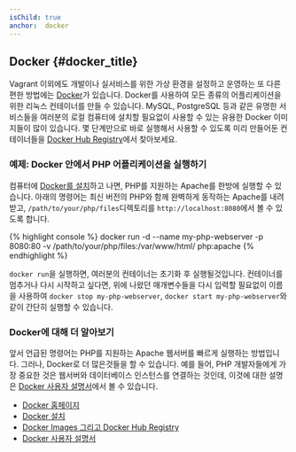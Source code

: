 ```yaml
---
isChild: true
anchor:  docker
---
```


## Docker {#docker_title}

Vagrant 이외에도 개발이나 실서비스를 위한 가상 환경을 설정하고 운영하는 또 다른 편한 방법에는 [Docker]가
있습니다. Docker를 사용하여 모든 종류의 어플리케이션을 위한 리눅스 컨테이너를 만들 수 있습니다.
MySQL, PostgreSQL 등과 같은 유명한 서비스들을 여러분의 로컬 컴퓨터에 설치할 필요없이 사용할 수 있는
유용한 Docker 이미지들이 많이 있습니다. 몇 단계만으로 바로 실행해서 사용할 수 있도록 미리 만들어둔 컨테이너들을
[Docker Hub Registry][docker-hub]에서 찾아보세요.

### 예제: Docker 안에서 PHP 어플리케이션을 실행하기

컴퓨터에 [Docker를 설치][docker-install]하고 나면, PHP를 지원하는 Apache를 한방에 실행할 수 있습니다.
아래의 명령어는 최신 버전의 PHP와 함께 완벽하게 동작하는 Apache를 내려받고,
`/path/to/your/php/files`디렉토리를 `http://localhost:8080`에서
볼 수 있도록 합니다.

{% highlight console %}
docker run -d --name my-php-webserver -p 8080:80 -v /path/to/your/php/files:/var/www/html/ php:apache
{% endhighlight %}

`docker run`을 실행하면, 여러분의 컨테이너는 초기화 후 실행될것입니다. 컨테이너를 멈추거나 다시 시작하고 싶다면,
위에 나왔던 매개변수들을 다시 입력할 필요없이 이름을 사용하여 `docker stop my-php-webserver`,
`docker start my-php-webserver`와 같이 간단히 실행할 수 있습니다.

### Docker에 대해 더 알아보기

앞서 언급된 명령어는 PHP를 지원하는 Apache 웹서버를 빠르게 실행하는 방법입니다. 그러나, Docker로 더 많은것들을 할 수
있습니다. 예를 들어, PHP 개발자들에게 가장 중요한 것은 웹서버와 데이터베이스 인스턴스를 연결하는 것인데, 이것에 대한
설명은 [Docker 사용자 설명서][docker-doc]에서 볼 수 있습니다.

* [Docker 홈페이지][Docker]
* [Docker 설치][docker-install]
* [Docker Images 그리고 Docker Hub Registry][docker-hub]
* [Docker 사용자 설명서][docker-doc]


[Docker]: http://docker.com/
[docker-hub]: https://registry.hub.docker.com/
[docker-install]: https://docs.docker.com/installation/
[docker-doc]: https://docs.docker.com/userguide/
